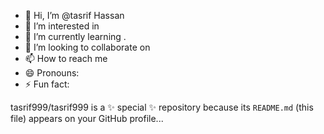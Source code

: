 - 👋 Hi, I’m @tasrif Hassan
- 👀 I’m interested in 
- 🌱 I’m currently learning .
- 💞️ I’m looking to collaborate on 
- 📫 How to reach me
- 😄 Pronouns: 
- ⚡ Fun fact: 


tasrif999/tasrif999 is a ✨ special ✨ repository because its `README.md` (this file) appears on your GitHub profile...


